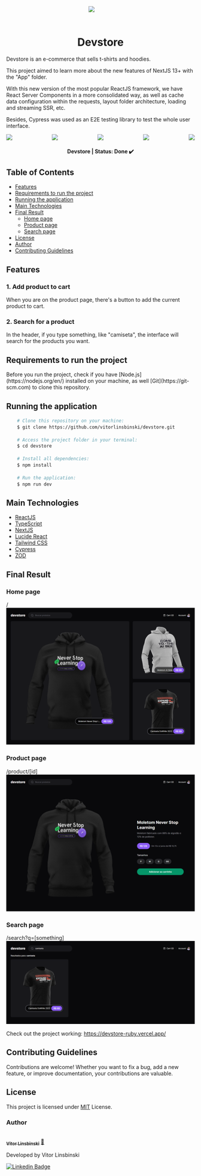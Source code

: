<div align="center" style="width: 64px; height: 64px; display: flex; align-items: center; gap: 6px; margin: 0 auto;">
  <img src="/public/next-js-logo.png"  style="width: 64px; height: auto;" />
</div>

<h1 align = "center">Devstore</h1>
<p>Devstore is an e-commerce that sells t-shirts and hoodies.</p>
<p>This project aimed to learn more about the new features of NextJS 13+ with the "App" folder.</p>
<p>With this new version of the most popular ReactJS framework, we have React Server Components in a more consolidated way, as well as cache data configuration within the requests, layout folder architecture, loading and streaming SSR, etc.</p>
<p>Besides, Cypress was used as an E2E testing library to test the whole user interface.</p>

<div align="center">
  <div style="display: flex; justify-content: space-between; align-items: center;">
    <img src="https://img.shields.io/static/v1?label=NextJS&message=v14.0.4&color=blue&style=plastic&logo="/>
    <img src="https://img.shields.io/static/v1?label=ReactJS&message=v18.0.0&color=blue&style=plastic&logo="/>
    <img src="https://img.shields.io/static/v1?label=TypeScript&message=v5.0.0&color=blue&style=plastic&logo="/>
    <img src="https://img.shields.io/static/v1?label=NodeJS&message=v20.11.0&color=blue&style=plastic&logo="/>
    <img src="https://img.shields.io/static/v1?label=pnpm&message=v8.14.3&color=blue&style=plastic&logo="/>
  </div>
</div>

<h4 align="center"> 
	Devstore | Status: Done ✔️
</h4>

## Table of Contents

- [Features](#features)
- [Requirements to run the project](#requirements-to-run-the-project)
- [Running the application](#running-the-application)
- [Main Technologies](#main-technologies)
- [Final Result](#final-result)
  - [Home page](#home-page)
  - [Product page](#product-page)
  - [Search page](#search-page)
- [License](#license)
- [Author](#author)
- [Contributing Guidelines](#contributing-guidelines)

## Features

### 1. Add product to cart

When you are on the product page, there's a button to add the current product to cart.

### 2. Search for a product

In the header, if you type something, like "camiseta", the interface will search for the products you want.

## Requirements to run the project

<p>Before you run the project, check if you have [Node.js](https://nodejs.org/en/) installed on your machine, as well [Git](https://git-scm.com) to clone this repository.</p>

## Running the application

```bash
    # Clone this repository on your machine:
    $ git clone https://github.com/vitorlinsbinski/devstore.git

    # Access the project folder in your terminal:
    $ cd devstore

    # Install all dependencies:
    $ npm install

    # Run the application:
    $ npm run dev
```

## Main Technologies

- [ReactJS](https://react.dev/)
- [TypeScript](https://www.typescriptlang.org/)
- [NextJS](https://nextjs.org/)
- [Lucide React](https://lucide.dev/guide/packages/lucide-react)
- [Tailwind CSS](https://tailwindcss.com/)
- [Cypress](https://www.cypress.io/)
- [ZOD](https://zod.dev/)

## Final Result

### Home page

<span>/</span>
<img src="/public/screenshots/home-page.png"/>

### Product page

<span>/product/[id]</span>
<img src="/public/screenshots/product-page.png"/>

### Search page

<span>/search?q=[something]</span>
<img src="/public/screenshots/search-page.png"/>

Check out the project working: https://devstore-ruby.vercel.app/

## Contributing Guidelines

Contributions are welcome! Whether you want to fix a bug, add a new feature, or improve documentation, your contributions are valuable.

## License

This project is licensed under [MIT](https://choosealicense.com/licenses/mit/) License.

### Author

<a href="https://github.com/vitorlinsbinski">
 <img style="border-radius: 50%;" src="https://avatars.githubusercontent.com/u/69444717?v=4" width="100px;" alt=""/>
 <br />
 <sub><b>Vitor Linsbinski</b></sub></a> <a href="https://github.com/vitorlinsbinski" title="">🚀</a>

Developed by Vitor Linsbinski

[![Linkedin Badge](https://img.shields.io/badge/-Vitor-blue?style=flat-square&logo=Linkedin&logoColor=white&link=https://www.linkedin.com/in/vitorlinsbinski/)](https://www.linkedin.com/in/vitorlinsbinski/)
